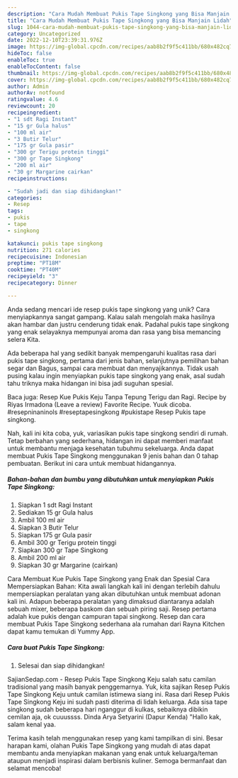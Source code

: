 ```yaml
---
description: "Cara Mudah Membuat Pukis Tape Singkong yang Bisa Manjain Lidah"
title: "Cara Mudah Membuat Pukis Tape Singkong yang Bisa Manjain Lidah"
slug: 1044-cara-mudah-membuat-pukis-tape-singkong-yang-bisa-manjain-lidah
category: Uncategorized
date: 2022-12-10T23:39:31.976Z
image: https://img-global.cpcdn.com/recipes/aab8b2f9f5c411bb/680x482cq70/pukis-tape-singkong-foto-resep-utama.jpg
hideToc: false
enableToc: true
enableTocContent: false
thumbnail: https://img-global.cpcdn.com/recipes/aab8b2f9f5c411bb/680x482cq70/pukis-tape-singkong-foto-resep-utama.jpg
cover: https://img-global.cpcdn.com/recipes/aab8b2f9f5c411bb/680x482cq70/pukis-tape-singkong-foto-resep-utama.jpg
author: Admin
authorAv: notfound
ratingvalue: 4.6
reviewcount: 20
recipeingredient:
- "1 sdt Ragi Instant"
- "15 gr Gula halus"
- "100 ml air"
- "3 Butir Telur"
- "175 gr Gula pasir"
- "300 gr Terigu protein tinggi"
- "300 gr Tape Singkong"
- "200 ml air"
- "30 gr Margarine cairkan"
recipeinstructions:

- "Sudah jadi dan siap dihidangkan!"
categories:
- Resep
tags:
- pukis
- tape
- singkong

katakunci: pukis tape singkong 
nutrition: 271 calories
recipecuisine: Indonesian
preptime: "PT18M"
cooktime: "PT40M"
recipeyield: "3"
recipecategory: Dinner

---
```





Anda sedang mencari ide resep pukis tape singkong yang unik? Cara menyiapkannya sangat gampang. Kalau salah mengolah maka hasilnya akan hambar dan justru cenderung tidak enak. Padahal pukis tape singkong yang enak selayaknya mempunyai aroma dan rasa yang bisa memancing selera Kita.





Ada beberapa hal yang sedikit banyak mempengaruhi kualitas rasa dari pukis tape singkong, pertama dari jenis bahan, selanjutnya pemilihan bahan segar dan Bagus, sampai cara membuat dan menyajikannya. Tidak usah pusing kalau ingin menyiapkan pukis tape singkong yang enak,      asal sudah tahu triknya maka hidangan ini bisa jadi suguhan spesial.














Baca juga: Resep Kue Pukis Keju Tanpa Tepung Terigu dan Ragi. Recipe by Riyas Irmadona (Leave a review) Favorite Recipe. Yuuk dicoba. #resepninaninols #reseptapesingkong #pukistape Resep Pukis tape singkong.






Nah, kali ini kita coba, yuk, variasikan pukis tape singkong sendiri di rumah. Tetap berbahan yang sederhana, hidangan ini dapat memberi manfaat untuk membantu menjaga kesehatan tubuhmu sekeluarga. Anda dapat membuat Pukis Tape Singkong menggunakan 9 jenis bahan dan 0 tahap pembuatan. Berikut ini cara untuk membuat hidangannya.

<!--inarticleads1-->

##### Bahan-bahan dan bumbu yang dibutuhkan untuk menyiapkan Pukis Tape Singkong:

1. Siapkan 1 sdt Ragi Instant
1. Sediakan 15 gr Gula halus
1. Ambil 100 ml air
1. Siapkan 3 Butir Telur
1. Siapkan 175 gr Gula pasir
1. Ambil 300 gr Terigu protein tinggi
1. Siapkan 300 gr Tape Singkong
1. Ambil 200 ml air
1. Siapkan 30 gr Margarine (cairkan)


Cara Membuat Kue Pukis Tape Singkong yang Enak dan Spesial Cara Mempersiapkan Bahan: Kita awali langkah kali ini dengan terlebih dahulu mempersiapkan peralatan yang akan dibutuhkan untuk membuat adonan kali ini. Adapun beberapa peralatan yang dimaksud diantaranya adalah sebuah mixer, beberapa baskom dan sebuah piring saji. Resep pertama adalah kue pukis dengan campuran tapai singkong. Resep dan cara membuat Pukis Tape Singkong sederhana ala rumahan dari Rayna Kitchen dapat kamu temukan di Yummy App. 

<!--inarticleads2-->

##### Cara buat Pukis Tape Singkong:


1. Selesai dan siap dihidangkan!

SajianSedap.com - Resep Pukis Tape Singkong Keju salah satu camilan tradisional yang masih banyak penggemarnya. Yuk, kita sajikan Resep Pukis Tape Singkong Keju untuk camilan istimewa siang ini. Rasa dari Resep Pukis Tape Singkong Keju ini sudah pasti diterima di lidah keluarga. Ada sisa tape singkong sudah beberapa hari nganggur di kulkas, sebaiknya dibikin cemilan aja, ok cuuussss. Dinda Arya Setyarini (Dapur Kenda) &#34;Hallo kak, salam kenal yaa. 

Terima kasih telah menggunakan resep yang kami tampilkan di sini. Besar harapan kami, olahan Pukis Tape Singkong yang mudah di atas dapat membantu anda menyiapkan makanan yang enak untuk keluarga/teman ataupun menjadi inspirasi dalam berbisnis kuliner. Semoga bermanfaat dan selamat mencoba!
